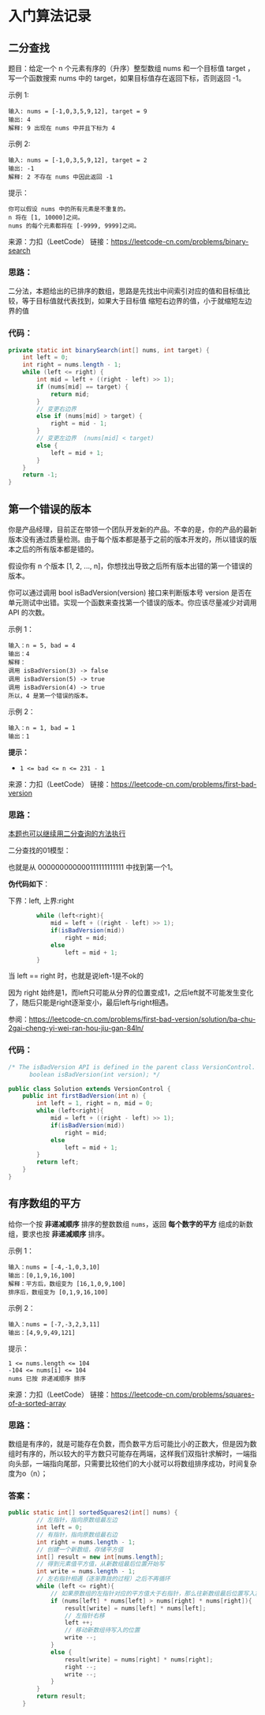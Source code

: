 # 入门算法记录

## 二分查找

题目：给定一个 n 个元素有序的（升序）整型数组 nums 和一个目标值 target  ，写一个函数搜索 nums 中的 target，如果目标值存在返回下标，否则返回 -1。

示例 1:

```
输入: nums = [-1,0,3,5,9,12], target = 9
输出: 4
解释: 9 出现在 nums 中并且下标为 4
```


示例 2:

```
输入: nums = [-1,0,3,5,9,12], target = 2
输出: -1
解释: 2 不存在 nums 中因此返回 -1
```


提示：

```
你可以假设 nums 中的所有元素是不重复的。
n 将在 [1, 10000]之间。
nums 的每个元素都将在 [-9999, 9999]之间。
```

来源：力扣（LeetCode）
链接：https://leetcode-cn.com/problems/binary-search

### **思路：**

二分法，本题给出的已排序的数组，思路是先找出中间索引对应的值和目标值比较，等于目标值就代表找到，如果大于目标值 缩短右边界的值，小于就缩短左边界的值



### **代码：**

```java
private static int binarySearch(int[] nums, int target) {
    int left = 0;
    int right = nums.length - 1;
    while (left <= right) {
        int mid = left + ((right - left) >> 1);
        if (nums[mid] == target) {
            return mid;
        }
        // 变更右边界
        else if (nums[mid] > target) {
            right = mid - 1;
        }
        // 变更左边界  (nums[mid] < target)
        else {
            left = mid + 1;
        }
    }
    return -1;
}
```



## 第一个错误的版本

你是产品经理，目前正在带领一个团队开发新的产品。不幸的是，你的产品的最新版本没有通过质量检测。由于每个版本都是基于之前的版本开发的，所以错误的版本之后的所有版本都是错的。

假设你有 n 个版本 [1, 2, ..., n]，你想找出导致之后所有版本出错的第一个错误的版本。

你可以通过调用 bool isBadVersion(version) 接口来判断版本号 version 是否在单元测试中出错。实现一个函数来查找第一个错误的版本。你应该尽量减少对调用 API 的次数。



示例 1：

```
输入：n = 5, bad = 4
输出：4
解释：
调用 isBadVersion(3) -> false 
调用 isBadVersion(5) -> true 
调用 isBadVersion(4) -> true
所以，4 是第一个错误的版本。
```


示例 2：

```
输入：n = 1, bad = 1
输出：1
```

**提示：**

- `1 <= bad <= n <= 231 - 1`

来源：力扣（LeetCode）
链接：https://leetcode-cn.com/problems/first-bad-version

### **思路**：

<u>本题也可以继续用二分查询的方法执行</u>

二分查找的01模型：

也就是从 000000000000111111111111 中找到第一个1。

**伪代码如下**：

下界：left, 上界:right

```java
        while (left<right){
            mid = left + ((right - left) >> 1);
            if(isBadVersion(mid))
                right = mid;
            else
                left = mid + 1;
        }   
```

当 left == right 时，也就是说left-1是不ok的

因为 right  始终是1，而left只可能从分界的位置变成1，之后left就不可能发生变化了，随后只能是right逐渐变小，最后left与right相遇。

参阅：https://leetcode-cn.com/problems/first-bad-version/solution/ba-chu-2gai-cheng-yi-wei-ran-hou-jiu-gan-84ln/


### **代码：**

```java
/* The isBadVersion API is defined in the parent class VersionControl.
      boolean isBadVersion(int version); */

public class Solution extends VersionControl {
    public int firstBadVersion(int n) {
        int left = 1, right = n, mid = 0;        
        while (left<right){
            mid = left + ((right - left) >> 1);
            if(isBadVersion(mid))
                right = mid;
            else
                left = mid + 1;
        }         
        return left;
    }
}
```

## 有序数组的平方

给你一个按 **非递减顺序** 排序的整数数组 `nums`，返回 **每个数字的平方** 组成的新数组，要求也按 **非递减顺序** 排序。

示例 1：

```
输入：nums = [-4,-1,0,3,10]
输出：[0,1,9,16,100]
解释：平方后，数组变为 [16,1,0,9,100]
排序后，数组变为 [0,1,9,16,100]
```


示例 2：

```
输入：nums = [-7,-3,2,3,11]
输出：[4,9,9,49,121]
```


提示：

```
1 <= nums.length <= 104
-104 <= nums[i] <= 104
nums 已按 非递减顺序 排序
```

来源：力扣（LeetCode）
链接：https://leetcode-cn.com/problems/squares-of-a-sorted-array

### 思路：

数组是有序的，就是可能存在负数，而负数平方后可能比小的正数大，但是因为数组时有序的，所以较大的平方数只可能存在两端，这样我们双指针求解时，一端指向头部，一端指向尾部，只需要比较他们的大小就可以将数组排序成功，时间复杂度为o（n）；



### 答案：

```java
public static int[] sortedSquares2(int[] nums) {
        // 左指针，指向原数组最左边
        int left = 0;
        // 有指针，指向原数组最右边
        int right = nums.length - 1;
        // 创建一个新数组，存储平方值
        int[] result = new int[nums.length];
        // 得到元素值平方值，从新数组最后位置开始写
        int write = nums.length - 1;
        // 左右指针相遇（逐渐靠拢的过程）之后不再循环
        while (left <= right){
            // 如果原数组的左指针对应的平方值大于右指针，那么往新数组最后位置写入左指针对应的平方值
            if (nums[left] * nums[left] > nums[right] * nums[right]){
                result[write] = nums[left] * nums[left];
                // 左指针右移
                left ++;
                // 移动新数组待写入的位置
                write --;
            }
            else {
                result[write] = nums[right] * nums[right];
                right --;
                write --;
            }
        }
        return result;
    }
```